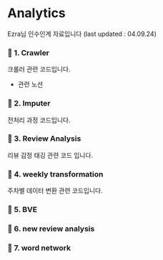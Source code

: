 # Analytics
Ezra님 인수인계 자료입니다 (last updated : 04.09.24)

### 📂 1. Crawler
크롤러 관련 코드입니다. 

* 관련 노션 

### 📂 2. Imputer
전처리 과정 코드입니다. 

### 📂 3. Review Analysis
리뷰 감정 태깅 관련 코드 입니다.

### 📂 4. weekly transformation
주차별 데이터 변환 관련 코드입니다.

### 📂 5. BVE

### 📂 6. new review analysis

### 📂 7. word network
